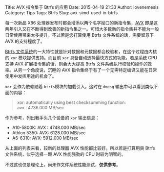 Title: AVX 指令集于 Btrfs 的应用
Date: 2015-04-19 21:33
Author: lovenemesis
Category: Tips
Tags: Btrfs
Slug: avx-simd-used-in-btrfs

每一次新品 X86
处理器发布时都会增添以两个名字拗口的新指令集，[AVX](https://en.wikipedia.org/wiki/Advanced\_Vector\_Extensions)
即是这两年引入又在不断得到改善的新指令集之一。可惜大多数新的指令集并不能为一般日常使用带来太多提升。不过若是您打算使用
Btrfs 文件系统的话，需要留意下 AVX 的支持程度了。  

[Btrfs
文件系统](https://en.wikipedia.org/wiki/Btrfs)的一大特性就是针对数据和元数据都会校验和，在这个过程由内核的
`xor` 模块提供支持。而目前 `xor`
具备自动选择最快方式的功能，若是系统 CPU 支持 AVX
扩展指令集的话，则会大大提高 Btrfs
文件系统执行校验和操作的效率。从另一个角度说，沉睡的 AVX
指令集终于有了一个无需特定编译又能在日常使用中发挥用途的机会了。

`xor` 会作为依赖随着 `btrfs`模块的加载引入，这时在 `dmesg`
输出中可以看到类似下面的内容：

>xor: automatically using best checksumming function:  
> avx : 4736.000 MB/sec

作为参考，列出我手头几个设备的 `xor` 输出信息：

* A10-5800K: AVX : 4748.000 MB/sec  
* Athlon 5350: AVX: 6128.000 MB/sec  
* A6-6310: AVX: 5912.000 MB/sec

从上面的列表来看，较新的处理器 AVX 性能都比较好。所以若是打算用爽 Btrfs
文件系统，似乎选择一颗 AVX 性能强劲的 CPU 时较为明智的。

不过这也仅是理论上，尚未作文件系统性能测试，**仅供参考**。
